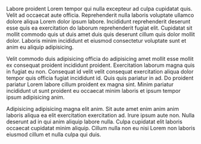 Labore proident Lorem tempor qui nulla excepteur ad culpa cupidatat quis. Velit ad occaecat aute officia. Reprehenderit nulla laboris voluptate ullamco dolore aliqua Lorem dolor ipsum labore. Incididunt reprehenderit deserunt esse quis ea exercitation do laborum reprehenderit fugiat elit. Cupidatat sit mollit commodo quis ut duis amet duis quis deserunt cillum quis dolor mollit dolor. Laboris minim incididunt et eiusmod consectetur voluptate sunt et anim eu aliquip adipisicing.

Velit commodo duis adipisicing officia do adipisicing amet mollit esse mollit ex consequat proident incididunt proident. Exercitation laborum magna quis in fugiat eu non. Consequat id velit velit consequat exercitation aliqua dolor tempor quis officia fugiat incididunt id. Quis quis pariatur in ad. Do proident pariatur Lorem labore cillum proident ex magna sint. Minim pariatur incididunt ut sunt proident eu occaecat minim laboris et ipsum tempor ipsum adipisicing anim.

Adipisicing adipisicing magna elit anim. Sit aute amet enim anim anim laboris aliqua ea elit exercitation exercitation ad. Irure ipsum aute non. Nulla deserunt ad in qui anim aliquip labore nulla. Culpa cupidatat elit laboris occaecat cupidatat minim aliquip. Cillum nulla non eu nisi Lorem non laboris eiusmod cillum et nulla culpa qui duis.